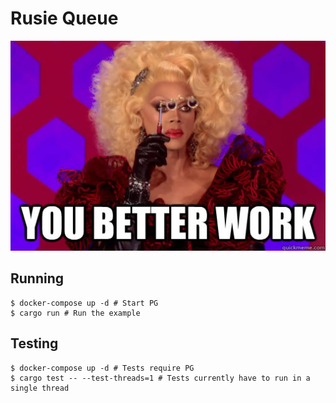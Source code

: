 # Rusie Queue

![Rupaul "you better work" meme](./you_better_work.jpeg)

## Running
```
$ docker-compose up -d # Start PG
$ cargo run # Run the example
```

## Testing

```
$ docker-compose up -d # Tests require PG
$ cargo test -- --test-threads=1 # Tests currently have to run in a single thread
```
